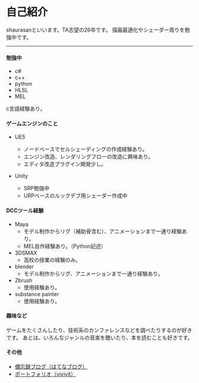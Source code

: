 # 自己紹介

shaurasanといいます。TA志望の26卒です。
描画最適化やシェーダー周りを勉強中です。

---
<!-- Ctrl+/で注釈文切り替え -->
#### 勉強中
 - c#
 - c++
 - python
 - HLSL
 - MEL

 c言語経験あり。


#### ゲームエンジンのこと

 - UE5
    - ノードベースでセルシェーディングの作成経験あり。
    -  エンジン改造、レンダリングフローの改造に興味あり。
    -  エディタ改造プラグイン開発少し。

 - Unity
    - SRP勉強中
    - URPベースのルックデブ用シェーダー作成中

#### DCCツール経験

- Maya
    - モデル制作からリグ（補助骨含む）、アニメーションまで一通り経験あり。
    - MEL自作経験あり。（Python記述）
- 3DSMAX
    - 高校の授業の経験のみ。
- blender
    - モデル制作からリグ、アニメーションまで一通り経験あり。
- Zbrush
    - 使用経験あり。
- substance painter
    - 使用経験あり。

#### 趣味など

ゲームをたくさんしたり、技術系のカンファレンスなどを調べたりするのが好きです。
あとは、いろんなジャンルの音楽を聴いたり、本を読むことも好きです。

#### その他
 - [備忘録ブログ（はてなブログ）](https://shaurasan.hatenablog.com/)
 - [ポートフォリオ（vivivit）](https://www.vivivit.com/yamamoto_ryuga)

